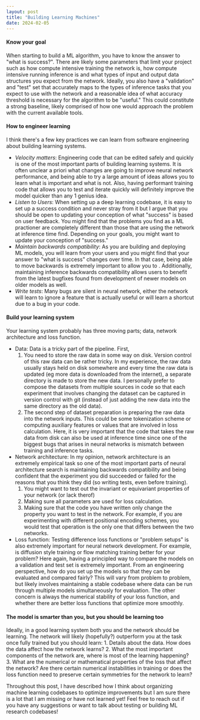 ```yaml
---
layout: post
title: "Building Learning Machines"
date: 2024-02-05
---
```



#### Know your goal 

When starting to build a ML algorithm, you have to know the answer to "what is success?". There are likely some parameters that limit your project such as how compute intensive training the network is, how compute intensive running inference is and what types of input and output data structures you expect from the network. Ideally, you also have a "validation" and "test" set that accurately maps to the types of inference tasks that you expect to use with the network and a reasonable idea of what accuracy threshold is necessary for the algorithm to be "useful." This could constitute a strong baseline, likely comprised of how one would approach the problem with the current available tools. 

#### How to engineer learning
I think there's a few key practices we can learn from software engineering about building learning systems.
- *Velocity matters*: Engineering code that can be edited safely and quickly is one of the most important parts of building learning systems. It is often unclear a priori what changes are going to improve neural network performance, and being able to try a large amount of ideas allows you to learn what is important and what is not. Also, having performant training code that allows you to test and iterate quickly will definitely improve the model quicker than any 1 genius idea. 
- *Listen to Users*: When setting up a deep learning codebase, it is easy to set up a success condition and never stray from it but I argue that you should be open to updating your conception of what "success" is based on user feedback. You might find that the problems you find as a ML practioner are completely different than those that are using the network at inference time find. Depending on your goals, you might want to update your conception of "success."
- *Maintain backwards compatibility*: As you are building and deploying ML models, you will learn from your users and you might find that your answer to "what is success" changes over time. In that case, being able to move backwards is extremely important to allow you to . Additionally, maintaining inference backwards compatibility allows users to benefit from the latest bugfixes found from development of newer models on older models as well. 
- *Write tests*: Many bugs are silent in neural network, either the network will learn to ignore a feature that is actually useful or will learn a shortcut due to a bug in your code. 


#### Build your learning system
Your learning system probably has three moving parts; data, network architecture and loss function. 

- Data: Data is a tricky part of the pipeline. First, 
    1. You need to store the raw data in some way on disk. Version control of this raw data can be rather tricky. In my experience, the raw data usually stays held on disk somewhere and every time the raw data is updated (eg more data is downloaded from the internet), a separate directory is made to store the new data. I personally prefer to compose the datasets from multiple sources in code so that each experiment that involves changing the dataset can be captured in version control with git (instead of just adding the new data into the same directory as the old data). 
    2. The second step of dataset preparation is preparing the raw data into the network inputs. This could be some tokenization scheme or computing auxiliary features or values that are involved in loss calculation. Here, it is very important that the code that takes the raw data from disk can also be used at inference time since one of the biggest bugs that arises in neural networks is mismatch between training and inference tasks. 
- Network architecture: In my opinion, network architecture is an extremely empirical task so one of the most important parts of neural architecture search is maintaining backwards compatibility and being confident that the experiment you did succeeded or failed for the reasons that you think they did (so writing tests, even before training).  
    1. You might want to test out the invariant or equivariant properties of your network (or lack therof)
    2. Making sure all parameters are used for loss calculation.
    3. Making sure that the code you have written only change the property you want to test in the network. For example, if you are experimenting with different positional encoding schemes, you would test that operation is the only one that differs between the two networks. 
- Loss function: Testing difference loss functions or "problem setups" is also extremely important for neural network development. For example, is diffusion style training or flow matching training better for your problem? Here again, having a principled way to compare the models on a validation and test set is extremely important. From an engineering perspective, how do you set up the models so that they can be evaluated and compared fairly? This will vary from problem to problem, but likely involves maintaining a stable codebase where data can be run through multiple models simultaneously for evaluation. The other concern is always the numerical stability of your loss function, and whether there are better loss functions that optimize more smoothly. 

#### The model is smarter than you, but you should be learning too
Ideally, in a good learning system both you and the network should be learning. The network will likely (hopefully?) outperform you at the task once fully trained but you should learn:
    1. Details about the data. How does the data affect how the network learns?
    2. What the most important components of the network are, where is most of the learning happening?
    3. What are the numerical or mathematical properties of the loss that affect the network? Are there certain numerical instabilities in training or does the loss function need to preserve certain symmetries for the network to learn?

Throughout this post, I have described how I think about organizing machine learning codebases to optimize improvements but I am sure there is a lot that I am missing or have not learned yet! Feel free to reach out if you have any suggestions or want to talk about testing or building ML research codebases!


